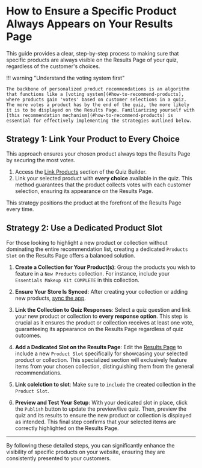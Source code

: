 
# How to Ensure a Specific Product Always Appears on Your Results Page

This guide provides a clear, step-by-step process to making sure that specific products are always visible on the Results Page of your quiz, regardless of the customer's choices.

!!! warning "Understand the voting system first"

    The backbone of personalized product recommendations is an algorithm that functions like a [voting system](#how-to-recommend-products), where products gain 'votes' based on customer selections in a quiz. The more votes a product has by the end of the quiz, the more likely it is to be displayed on the Results Page. Familiarizing yourself with [this recommendation mechanism](#how-to-recommend-products) is essential for effectively implementing the strategies outlined below.

## Strategy 1: Link Your Product to Every Choice

This approach ensures your chosen product always tops the Results Page by securing the most votes.

1. Access the [Link Products](https://docs.revenuehunt.com/reference/quiz-builder/#link-products) section of the Quiz Builder. 
2. Link your selected product with **every choice** available in the quiz. This method guarantees that the product collects votes with each customer selection, ensuring its appearance on the Results Page.

This strategy positions the product at the forefront of the Results Page every time.

## Strategy 2: Use a Dedicated Product Slot

For those looking to highlight a new product or collection without dominating the entire recommendation list, creating a dedicated `Products Slot` on the Results Page offers a balanced solution.

1. **Create a Collection for Your Product(s)**: Group the products you wish to feature in a `New Products` collection. For instance, include your `Essentials Makeup Kit COMPLETE` in this collection.

2. **Ensure Your Store Is Synced**: After creating your collection or adding new products, [sync the app](https://docs.revenuehunt.com/how-to-guides/sync-catalog/).

3. **Link the Collection to Quiz Responses**: Select a quiz question and link your new product or collection to **every response option**. This step is crucial as it ensures the product or collection receives at least one vote, guaranteeing its appearance on the Results Page regardless of quiz outcomes.

4. **Add a Dedicated Slot on the Results Page**: Edit the [Results Page](https://docs.revenuehunt.com/reference/quiz-builder/#results-page) to include a new `Product Slot` specifically for showcasing your selected product or collection. This specialized section will exclusively feature items from your chosen collection, distinguishing them from the general recommendations.

5. **Link colelction to slot**: Make sure to `include` the created collection in the `Product Slot`.

5. **Preview and Test Your Setup**: With your dedicated slot in place, click the `Publish` button to update the preview/live quiz. Then, preview the quiz and its results to ensure the new product or collection is displayed as intended. This final step confirms that your selected items are correctly highlighted on the Results Page.

---
By following these detailed steps, you can significantly enhance the visibility of specific products on your website, ensuring they are consistently presented to your customers.
